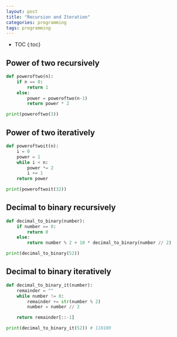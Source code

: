 ```yaml
---
layout: post
title: "Recursion and Iteration"
categories: programming
tags: programming
---
```


* TOC
{:toc}

## Power of two recursively

```python
def poweroftwo(n):
    if n == 0:
        return 1
    else:
        power = poweroftwo(n-1)
        return power * 2

print(poweroftwo(3))
```

## Power of two iteratively

```python
def poweroftwoit(n):
    i = 0
    power = 1
    while i < n:
        power *= 2
        i += 1
    return power

print(poweroftwoit(32))
```

## Decimal to binary recursively

```python
def decimal_to_binary(number):
    if number == 0:
        return 0
    else:
        return number % 2 + 10 * decimal_to_binary(number // 2)

print(decimal_to_binary(52))
```

## Decimal to binary iteratively

```python
def decimal_to_binary_it(number):
    remainder = ""
    while number != 0:
        remainder += str(number % 2)
        number = number // 2

    return remainder[::-1]

print(decimal_to_binary_it(52)) # 110100
```



